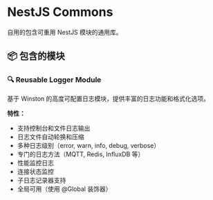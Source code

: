# NestJS Commons

自用的包含可重用 NestJS 模块的通用库。

## 📦 包含的模块

### 🔍 Reusable Logger Module

基于 Winston 的高度可配置日志模块，提供丰富的日志功能和格式化选项。

**特性：**
- 支持控制台和文件日志输出
- 日志文件自动轮换和压缩
- 多种日志级别（error, warn, info, debug, verbose）
- 专门的日志方法（MQTT, Redis, InfluxDB 等）
- 性能监控日志
- 连接状态监控
- 子日志记录器支持
- 全局可用（使用 @Global 装饰器）
